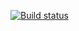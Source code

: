 [![Build status](https://ci.appveyor.com/api/projects/status/bo3161l0s6flnlse?svg=true)](https://ci.appveyor.com/project/Finikys/selenid)
